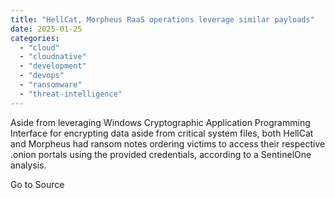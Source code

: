 ```yaml
---
title: "HellCat, Morpheus RaaS operations leverage similar payloads"
date: 2025-01-25
categories: 
  - "cloud"
  - "cloudnative"
  - "development"
  - "devops"
  - "ransomware"
  - "threat-intelligence"
---
```


Aside from leveraging Windows Cryptographic Application Programming Interface for encrypting data aside from critical system files, both HellCat and Morpheus had ransom notes ordering victims to access their respective .onion portals using the provided credentials, according to a SentinelOne analysis.

Go to Source
